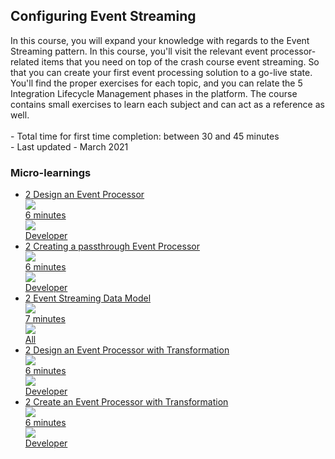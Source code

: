 <div class="ez-academy">
	<div class="ez-academy__body">
		<main class="master">
	<h2 class="title">Configuring Event Streaming</h2>
    <p>
       In this course, you will expand your knowledge with regards to the Event Streaming pattern. In this course, you'll visit the relevant event processor-related items that you need on top of the crash course event streaming. So that you can create your first event processing solution to a go-live state. You'll find the proper exercises for each topic, and you can relate the 5 Integration Lifecycle Management phases in the platform. The course contains small exercises to learn each subject and can act as a reference as well.
        </br></br>
        - Total time for first time completion: between 30 and 45 minutes
        </br>
        - Last updated - March 2021
    </p>
    <h3 class="title">Micro-learnings</h3>
    <ul class="strip-container">
        <li class="strip">
            <a href="../../docs/microlearning/intermediate-configuring-emagiz-event-streaming-design-an-event-processor" class="strip__link">
            <label for="" class="strip__label">
                <span>2</span>
                Design an Event Processor
            </label>
            <div class="strip__attribute">
                <img class="strip__attribute-icon strip__attribute-icon--duration" src="../../img/icon-duration32.svg"/>
                <div class="strip__attribute-label">6 minutes</div>
            </div>
            <div class="strip__attribute">
                <img class="strip__attribute-icon strip__attribute-icon--roles" src="../../img/icon-roles32.svg"/>
                <div class="strip__attribute-label">Developer</div>
            </div>
        </a>
        </li>
        <li class="strip">
            <a href="../../docs/microlearning/intermediate-configuring-emagiz-event-streaming-creating-a-passthrough-event-processor" class="strip__link">
            <label for="" class="strip__label">
                <span>2</span>
                Creating a passthrough Event Processor
            </label>
            <div class="strip__attribute">
                <img class="strip__attribute-icon strip__attribute-icon--duration" src="../../img/icon-duration32.svg"/>
                <div class="strip__attribute-label">6 minutes</div>
            </div>
            <div class="strip__attribute">
                <img class="strip__attribute-icon strip__attribute-icon--roles" src="../../img/icon-roles32.svg"/>
                <div class="strip__attribute-label">Developer</div>
            </div>
            </a>
        </li>
        <li class="strip">
            <a href="../../docs/microlearning/intermediate-configuring-event-streaming-data-model" class="strip__link">
            <label for="" class="strip__label">
                <span>2</span>
                Event Streaming Data Model
            </label>
            <div class="strip__attribute">
                <img class="strip__attribute-icon strip__attribute-icon--duration" src="../../img/icon-duration32.svg"/>
                <div class="strip__attribute-label">7 minutes</div>
            </div>
            <div class="strip__attribute">
                <img class="strip__attribute-icon strip__attribute-icon--roles" src="../../img/icon-roles32.svg"/>
                <div class="strip__attribute-label">All</div>
            </div>
            </a>
        </li>
		<li class="strip">
            <a href="../../docs/microlearning/intermediate-configuring-event-streaming-event-processor-transformation" class="strip__link">
            <label for="" class="strip__label">
                <span>2</span>
                Design an Event Processor with Transformation
            </label>
            <div class="strip__attribute">
                <img class="strip__attribute-icon strip__attribute-icon--duration" src="../../img/icon-duration32.svg"/>
                <div class="strip__attribute-label">6 minutes</div>
            </div>
            <div class="strip__attribute">
                <img class="strip__attribute-icon strip__attribute-icon--roles" src="../../img/icon-roles32.svg"/>
                <div class="strip__attribute-label">Developer</div>
            </div>
            </a>
        </li>
		<li class="strip">
            <a href="../../docs/microlearning/intermediate-configuring-emagiz-event-streaming-creating-a-event-processor-with-transformation" class="strip__link">
            <label for="" class="strip__label">
                <span>2</span>
                Create an Event Processor with Transformation
            </label>
            <div class="strip__attribute">
                <img class="strip__attribute-icon strip__attribute-icon--duration" src="../../img/icon-duration32.svg"/>
                <div class="strip__attribute-label">6 minutes</div>
            </div>
            <div class="strip__attribute">
                <img class="strip__attribute-icon strip__attribute-icon--roles" src="../../img/icon-roles32.svg"/>
                <div class="strip__attribute-label">Developer</div>
            </div>
            </a>
        </li>        
    </ul>
    </main>
    </div>
</div>